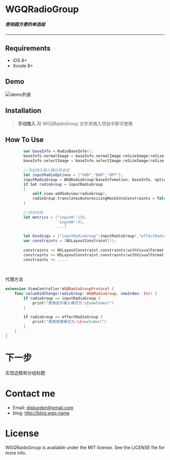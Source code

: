 # WGQRadioGroup



##### 使用超方便的单选组
------------------------------------------------------------

## Requirements
- iOS 8+
- Xcode 8+


## Demo 

![demo列表](https://github.com/disburden/WGQRaidoGroup/blob/master/ScreenShots/screenshot1.png?raw=true)



## Installation 

> **手动拖入**
> 将 WGQRaidoGroup 文件夹拽入项目中即可使用

## How To Use

```swift
        var baseInfo = RadioBaseInfo();
        baseInfo.normalImage = baseInfo.normalImage.reSizeImage(reSize: CGSize(width: imageSideLength, height: imageSideLength));
        baseInfo.selectImage = baseInfo.selectImage.reSizeImage(reSize: CGSize(width: imageSideLength, height: imageSideLength));
        
        //添加音乐输入模式单选组
        let inputRadioOptions = ["VOD","BGM","OPT"];
        inputRadioGroup = WGQRadioGroup(baseInfomation: baseInfo, options: inputRadioOptions,columnCount:1, delegate: self);
        if let radioGroup = inputRadioGroup
        {
            self.view.addSubview(radioGroup);
            radioGroup.translatesAutoresizingMaskIntoConstraints = false;
        }
        
        //添加布局
        let metrics = ["inputH":150,
                       "inputW":91,
                       ...]
 
        let bindings = ["inputRadioGroup":inputRadioGroup!,"effectRadioGroup":effectRadioGroup!];  
        var constraints = [NSLayoutConstraint]();  
        
        constraints += NSLayoutConstraint.constraints(withVisualFormat: "V:|-100-[inputRadioGroup(inputH)]", options: NSLayoutFormatOptions(rawValue: 0), metrics: metrics, views: bindings);
        constraints += NSLayoutConstraint.constraints(withVisualFormat: "H:|-42-[inputRadioGroup(inputW)]", options: NSLayoutFormatOptions(rawValue: 0), metrics: metrics, views: bindings);
        constraints += .....
                       
                       
```

代理方法  

```swift
extension ViewController:WGQRadioGroupProtocol {
    func valueDidChange(radioGroup: WGQRadioGroup, newIndex: Int) {
        if radioGroup == inputRadioGroup {
            print("更换音乐输入模式为:\(newIndex)")
        }
        
        if radioGroup == effectRadioGroup {
            print("更换效果模式为:\(newIndex)")
        }
    }
}
```
  
# 下一步  
实现边框和分组标题

# Contact me
- Email:  disburden@gmail.com
- blog: http://blog.wgq.name

# License

WGQRaidoGroup is available under the MIT license. See the LICENSE file for more info.


